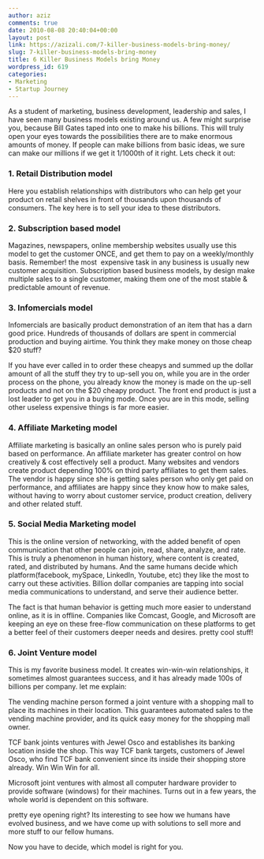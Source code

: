 ```yaml
---
author: aziz
comments: true
date: 2010-08-08 20:40:04+00:00
layout: post
link: https://azizali.com/7-killer-business-models-bring-money/
slug: 7-killer-business-models-bring-money
title: 6 Killer Business Models bring Money
wordpress_id: 619
categories:
- Marketing
- Startup Journey
---
```


As a student of marketing, business development, leadership and sales, I have seen many business models existing around us. A few might surprise you, because Bill Gates taped into one to make his billions.<!-- more -->
This will truly open your eyes towards the possibilities there are to make enormous amounts of money. If people can make billions from basic ideas, we sure can make our millions if we get it 1/1000th of it right. Lets check it out:


### 1. Retail Distribution model


Here  you establish relationships with distributors who can help get your  product on retail shelves in front of thousands upon thousands of  consumers. The key here is to sell your idea to these distributors.


### 2. Subscription based model


Magazines,  newspapers, online membership websites usually use this model to get  the customer ONCE, and get them to pay on a weekly/monthly basis.  Remember! the most  expensive task in any business is usually new  customer acquisition. Subscription based business models, by design make  multiple sales to a single customer, making them one of the most stable  & predictable amount of revenue.


### 3. Infomercials model


Infomercials  are basically product demonstration of an item that has a darn good  price. Hundreds of thousands of dollars are spent in commercial  production and buying airtime. You think they make money on those cheap  $20 stuff?

If  you have ever called in to order these cheapys and summed up the dollar  amount of all the stuff they try to up-sell you on, while you are in the  order process on the phone, you already know the money is made on the up-sell products and not on the $20 cheapy product. The front end product  is just a lost leader to get you in a buying mode. Once you are in this  mode, selling other useless expensive things is far more easier.


### 4. Affiliate Marketing model


Affiliate  marketing is basically an online sales person who is purely paid based  on performance. An affiliate marketer has greater control on how  creatively & cost effectively sell a product. Many websites and  vendors create product depending 100% on third party affiliates to get  them sales.
The  vendor is happy since she is getting sales person who only get paid on  performance, and affiliates are happy since they know how to make sales,  without having to worry about customer service, product creation,  delivery and other related stuff.


### 5. Social Media Marketing model


This  is the online version of networking, with the added benefit of open  communication that other people can join, read, share, analyze, and  rate. This is truly a phenomenon in human history, where content is  created, rated, and distributed by humans. And the same humans decide  which platform(facebook, mySpace, LinkedIn, Youtube, etc) they like the  most to carry out these activities. Billion dollar companies are tapping  into social media communications to understand, and serve their  audience better.

The  fact is that human behavior is getting much more easier to understand  online, as it is in offline. Companies like Comcast, Google, and  Microsoft are keeping an eye on these free-flow communication on these  platforms to get a better feel of their customers deeper needs and  desires. pretty cool stuff!


### 6. Joint Venture model


This  is my favorite business model. It creates win-win-win relationships, it  sometimes almost guarantees success, and it has already made 100s of  billions per company. let me explain:

The  vending machine person formed a joint venture with a shopping mall to  place its machines in their location. This guarantees automated sales to  the vending machine provider, and its quick easy money for the shopping  mall owner.

TCF  bank joints ventures with Jewel Osco and establishes its banking  location inside the shop. This way TCF bank targets, customers of Jewel  Osco, who find TCF bank convenient since its inside their shopping store  already. Win Win Win for all.

Microsoft  joint ventures with almost all computer hardware provider to provide  software (windows) for their machines. Turns out in a few years, the  whole world is dependent on this software.

pretty  eye opening right? Its interesting to see how we humans have evolved  business, and we have come up with solutions to sell more and more stuff  to our fellow humans.

Now you have to decide, which model is right for you.
